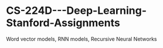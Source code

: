 # CS-224D---Deep-Learning-Stanford-Assignments
Word vector models, RNN models, Recursive Neural Networks
